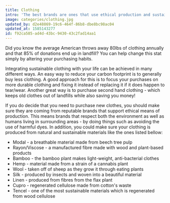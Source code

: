 ```yaml
---
title: Clothing
intro: 'The best brands are ones that use ethical production and sustainable materials'
image: categories/clothing.jpg
updated_by: d2e48869-19c6-464f-86b8-dbe8bc98ac04
updated_at: 1585143277
id: f92ca585-ad4d-43bc-9430-43c2fad14aa1
---
```


Did you know the average American throws away 80lbs of clothing annually and that 85% of donations end up in landfill? You can help change this stat simply by altering your purchasing habits.

Integrating sustainable clothing with your life can be achieved in many different ways. An easy way to reduce your carbon footprint is to generally buy less clothing. A good approach for this is to focus your purchases on more durable clothing and fixing it instead of replacing it if it does happen to tear/wear. Another great way is to purchase second hand clothing - which keeps old clothes out of landfills while also saving you money!

If you do decide that you need to purchase new clothes, you should make sure they are coming from reputable brands that support ethical means of production. This means brands that respect both the environment as well as humans living in surrounding areas - by doing things such as avoiding the use of harmful dyes. In addition, you could make sure your clothing is produced from natural and sustainable materials like the ones listed bellow:

- Modal - a breathable material made from beech tree pulp
- Rayon/Viscose - a manufactured fibre made with wood and plant-based products
- Bamboo - the bamboo plant makes light-weight, anti-bacterial clothes
- Hemp - material made from a strain of a cannabis plant
- Wool - taken off of sheep as they grow it through eating plants
- Silk - produced by insects and woven into a beautiful material
- Linen - produced from fibres from the flax plant
- Cupro - regenerated cellulose made from cotton's waste
- Tencel - one of the most sustainable materials which is regenerated from wood cellulose
